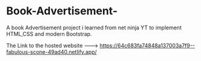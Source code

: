 # Book-Advertisement-
A book Advertisement project i learned from net ninja YT to implement HTML,CSS and modern Bootstrap.

The Link to the hosted website ---> https://64c683fa74848a137003a7f9--fabulous-scone-49ad40.netlify.app/
